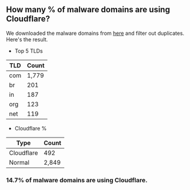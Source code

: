 ## How many % of malware domains are using Cloudflare?


We downloaded the malware domains from [here](https://urlhaus.abuse.ch) and filter out duplicates.
Here's the result.


[//]: # (start replacement)


- Top 5 TLDs

| TLD | Count |
| --- | --- |
| com | 1,779 |
| br | 201 |
| in | 187 |
| org | 123 |
| net | 119 |


- Cloudflare %

| Type | Count |
| --- | --- |
| Cloudflare | 492 |
| Normal | 2,849 |


### 14.7% of malware domains are using Cloudflare.